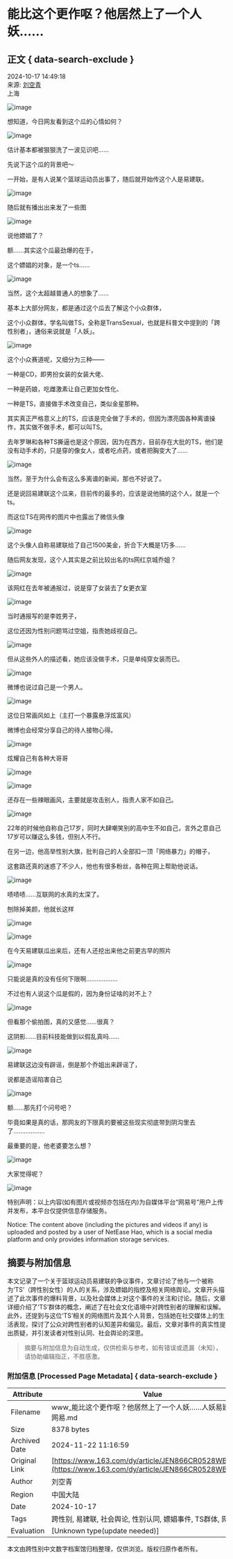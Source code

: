 # 能比这个更作呕？他居然上了一个人妖……

## 正文 { data-search-exclude }


2024-10-17 14:49:18  
来源: [刘空青](https://www.163.com/dy/media/T1525661858289.html)  
上海  

![image](https://static.ws.126.net/163/f2e/dy_media/dy_media/static/images/ipLocation.f6d00eb.svg)

想知道，今日网友看到这个瓜的心情如何？

![image](https://nimg.ws.126.net/?url=http%3A%2F%2Fdingyue.ws.126.net%2F2024%2F1017%2F35d37720j00slhmx50001d200hs0028g00hs0028.jpg&thumbnail=660x2147483647&quality=80&type=jpg)

估计基本都被狠狠洗了一波见识吧……

先说下这个瓜的背景吧～

一开始，是有人说某个篮球运动员出事了，随后就开始传这个人是易建联。

![image](https://nimg.ws.126.net/?url=http%3A%2F%2Fdingyue.ws.126.net%2F2024%2F1017%2Fb7c37052j00slhmx700cfd200u000h4g00u000h4.jpg&thumbnail=660x2147483647&quality=80&type=jpg)

随后就有播出出来发了一些图

![image](https://nimg.ws.126.net/?url=http%3A%2F%2Fdingyue.ws.126.net%2F2024%2F1017%2F68938b34j00slhmx7001pd200hs00isg00hs00is.jpg&thumbnail=660x2147483647&quality=80&type=jpg)

说他嫖娼了？

额……其实这个瓜最劲爆的在于，

这个嫖娼的对象，是一个ts……

![image](https://nimg.ws.126.net/?url=http%3A%2F%2Fdingyue.ws.126.net%2F2024%2F1017%2Fc57b0496p00slhmx7000id200f8002qg00f8002q.png&thumbnail=660x2147483647&quality=80&type=jpg)

当然，这个太超越普通人的想象了……

基本上大部分网友，都是通过这个瓜去了解这个小众群体，

这个小众群体，学名叫做TS，全称是TransSexual，也就是科普文中提到的「跨性别者」，通俗来说就是「人妖」。

![image](https://nimg.ws.126.net/?url=http%3A%2F%2Fdingyue.ws.126.net%2F2024%2F1017%2Faab7b5d3j00slhmx9004xd200u0008ug00u0008u.jpg&thumbnail=660x2147483647&quality=80&type=jpg)

这个小众赛道呢，又细分为三种——

一种是CD，即男扮女装的女装大佬、

一种是药娘，吃雌激素让自己更加女性化、

一种是TS，直接做手术改变自己，类似金星那种。

其实真正严格意义上的TS，应该是完全做了手术的，但因为漂亮国各种离谱操作，其实做不做手术，都可以叫TS。

去年罗琳和各种TS撕逼也是这个原因，因为在西方，目前存在大批的TS，他们是没有动手术的，只是穿的像女人，或者吃点药，或者把胸变大了……

![image](https://nimg.ws.126.net/?url=http%3A%2F%2Fdingyue.ws.126.net%2F2024%2F1017%2Ffe6ac95dj00slhmxa007yd200u000rhg00u000rh.jpg&thumbnail=660x2147483647&quality=80&type=jpg)

当然，至于为什么会有这么多离谱的新闻，那也不好说了。

还是说回易建联这个瓜来，目前传的最多的，应该是说他搞的这个人，就是一个ts。

而这位TS在网传的图片中也露出了微信头像

![image](https://nimg.ws.126.net/?url=http%3A%2F%2Fdingyue.ws.126.net%2F2024%2F1017%2F4b88c268j00slhmxb003sd200bq00fwg00bq00fw.jpg&thumbnail=660x2147483647&quality=80&type=jpg)

这个头像人自称易建联给了自己1500美金，折合下大概是1万多……

随后网友发现，这个人其实是之前比较出名的ts网红京城乔姐？

![image](https://nimg.ws.126.net/?url=http%3A%2F%2Fdingyue.ws.126.net%2F2024%2F1017%2F9205e249j00slhmxd00gbd200r200vqg00r200vq.jpg&thumbnail=660x2147483647&quality=80&type=jpg)

该网红在去年被通报过，说是穿了女装去了女更衣室

![image](https://nimg.ws.126.net/?url=http%3A%2F%2Fdingyue.ws.126.net%2F2024%2F1017%2F5c8bc76bj00slhmxe00k1d200u000ghg00u000gh.jpg&thumbnail=660x2147483647&quality=80&type=jpg)

当时通报写的是李姓男子，

这位还因为性别问题骂过空姐，指责她歧视自己。

![image](https://nimg.ws.126.net/?url=http%3A%2F%2Fdingyue.ws.126.net%2F2024%2F1017%2Faa564f42j00slhmxg00rjd200rc00sug00rc00su.jpg&thumbnail=660x2147483647&quality=80&type=jpg)

但从这些外人的描述看，她应该没做手术，只是单纯穿女装而已。

![image](https://nimg.ws.126.net/?url=http%3A%2F%2Fdingyue.ws.126.net%2F2024%2F1017%2F7c380d14j00slhmxj01b8d200ru00vig00ru00vi.jpg&thumbnail=660x2147483647&quality=80&type=jpg)

微博也说过自己是一个男人。

![image](https://nimg.ws.126.net/?url=http%3A%2F%2Fdingyue.ws.126.net%2F2024%2F1017%2F8bdafc92j00slhmxk00e3d200t600c2g00t600c2.jpg&thumbnail=660x2147483647&quality=80&type=jpg)

这位日常画风如上（主打一个暴露悬浮炫富风）

微博也会经常分享自己的待人接物心得。

![image](https://nimg.ws.126.net/?url=http%3A%2F%2Fdingyue.ws.126.net%2F2024%2F1017%2F2ba13f46j00slhmxm00ujd200tc00sgg00tc00sg.jpg&thumbnail=660x2147483647&quality=80&type=jpg)

炫耀自己有各种大哥哥

![image](https://nimg.ws.126.net/?url=http%3A%2F%2Fdingyue.ws.126.net%2F2024%2F1017%2F08fa56e2j00slhmxo00dad200pi00o6g00pi00o6.jpg&thumbnail=660x2147483647&quality=80&type=jpg)

![image](https://nimg.ws.126.net/?url=http%3A%2F%2Fdingyue.ws.126.net%2F2024%2F1017%2F79020dc8j00slhmxp00gsd200r400oqg00r400oq.jpg&thumbnail=660x2147483647&quality=80&type=jpg)

还存在一些辣眼画风，主要就是攻击别人，指责人家不如自己。

![image](https://nimg.ws.126.net/?url=http%3A%2F%2Fdingyue.ws.126.net%2F2024%2F1017%2F841d82a4j00slhmxq008yd200tw00a4g00tw00a4.jpg&thumbnail=660x2147483647&quality=80&type=jpg)

22年的时候他自称自己17岁，同时大肆嘲笑别的高中生不如自己，言外之意自己17岁可以赚这么多钱，但别人不行。

在另一边，他高举性别大旗，批判自己的人全部扣一顶「网络暴力」的帽子，

这套路还真的迷惑了不少人，他也有很多粉丝，各种在网上帮助他说话。

![image](https://nimg.ws.126.net/?url=http%3A%2F%2Fdingyue.ws.126.net%2F2024%2F1017%2F4d721cb1j00slhmxr003bd200u000iqg00u000iq.jpg&thumbnail=660x2147483647&quality=80&type=jpg)

啧啧啧……互联网的水真的太深了。

刨除掉美颜，他就长这样

![image](https://nimg.ws.126.net/?url=http%3A%2F%2Fdingyue.ws.126.net%2F2024%2F1017%2Fd52eff9aj00slhmxt00qed200ri00ueg00ri00ue.jpg&thumbnail=660x2147483647&quality=80&type=jpg)

![image](https://nimg.ws.126.net/?url=http%3A%2F%2Fdingyue.ws.126.net%2F2024%2F1017%2Fd5321facj00slhmxv00oed200ow00rwg00ow00rw.jpg&thumbnail=660x2147483647&quality=80&type=jpg)

在今天易建联瓜出来后，还有人还挖出来他之前更古早的照片

![image](https://nimg.ws.126.net/?url=http%3A%2F%2Fdingyue.ws.126.net%2F2024%2F1017%2F47d4de5cj00slhmxw00f5d200r600ikg00r600ik.jpg&thumbnail=660x2147483647&quality=80&type=jpg)

只能说是真的没有任何下限啊………………

不过也有人说这个瓜是假的，因为身份证啥的对不上？

![image](https://nimg.ws.126.net/?url=http%3A%2F%2Fdingyue.ws.126.net%2F2024%2F1017%2Fad98461bj00slhmxx0035d200u000a5g00u000a5.jpg&thumbnail=660x2147483647&quality=80&type=jpg)

但看那个偷拍图，真的又感觉……很真？

这阴影……目前科技能做到以假乱真吗……

![image](https://nimg.ws.126.net/?url=http%3A%2F%2Fdingyue.ws.126.net%2F2024%2F1017%2Fdc9615a4j00slhmxz00ktd200qy00pyg00qy00py.jpg&thumbnail=660x2147483647&quality=80&type=jpg)

易建联这边没有辟谣，倒是那个乔姐出来辟谣了，

说都是造谣陷害自己

![image](https://nimg.ws.126.net/?url=http%3A%2F%2Fdingyue.ws.126.net%2F2024%2F1017%2F29814659j00slhmy100bhd200r200oog00r200oo.jpg&thumbnail=660x2147483647&quality=80&type=jpg)

额……那先打个问号吧？

毕竟如果是真的话，那网友的下限真的要被这些现实彻底带到阴沟里去了………………

最重要的是，他老婆要怎么想？

![image](https://nimg.ws.126.net/?url=http%3A%2F%2Fdingyue.ws.126.net%2F2024%2F1017%2Fbb4a9f73j00slhmy400ned200r800hwg00r800hw.jpg&thumbnail=660x2147483647&quality=80&type=jpg)

大家觉得呢？

![image](https://nimg.ws.126.net/?url=http%3A%2F%2Fdingyue.ws.126.net%2F2024%2F1017%2Fa90301e9j00slhmy4003rd200te0062g00te0062.jpg&thumbnail=660x2147483647&quality=80&type=jpg)

特别声明：以上内容(如有图片或视频亦包括在内)为自媒体平台“网易号”用户上传并发布，本平台仅提供信息存储服务。  

Notice: The content above (including the pictures and videos if any) is uploaded and posted by a user of NetEase Hao, which is a social media platform and only provides information storage services.
<!-- tcd_original_link https://www.163.com/dy/article/JEN866CR0528WBLP.html -->
## 摘要与附加信息

<!-- tcd_abstract -->
本文记录了一个关于篮球运动员易建联的争议事件，文章讨论了他与一个被称为‘TS’（跨性别女性）的人的关系，涉及嫖娼的指控及相关网络舆论。文章开头描述了此次事件的爆料背景，以及社会媒体上对这个事件的关注和讨论。随后，文章详细介绍了‘TS’群体的概念，阐述了在社会文化语境中对跨性别者的理解和误解。此外，还提到与这位‘TS’相关的网络图片及其个人背景，包括她在社交媒体上的生活表现，探讨了公众对跨性别者的认知差异和偏见。最后，文章对事件的真实性提出质疑，并引发读者对性别认同、社会舆论的深思。
<!-- tcd_abstract_end -->

> 摘要与附加信息为自动生成，仅供检索与参考。如有错误或遗漏（未知），请协助编辑指正，不胜感激。

### 附加信息 [Processed Page Metadata] { data-search-exclude }

| Attribute       | Value                                  |
|-----------------|----------------------------------------|
| Filename        | www_能比这个更作呕？他居然上了一个人妖……人妖易建联_-_网易.md                             |
| Size            | 8378 bytes                           |
| Archived Date   | 2024-11-22 11:16:59                             |
| Original Link   | [https://www.163.com/dy/article/JEN866CR0528WBLP.html](https://www.163.com/dy/article/JEN866CR0528WBLP.html)                       |
| Author          | 刘空青                               |
| Region          | 中国大陆                               |
| Date            | 2024-10-17                                 |
| Tags            | 跨性别, 易建联, 社会舆论, 性别认同, 嫖娼事件, TS群体, 网络文化                                 |
| Evaluation            | [Unknown type(update needed)]                                 |
<!-- tcd_table_end -->

本文由跨性别中文数字档案馆归档整理，仅供浏览。版权归原作者所有。
